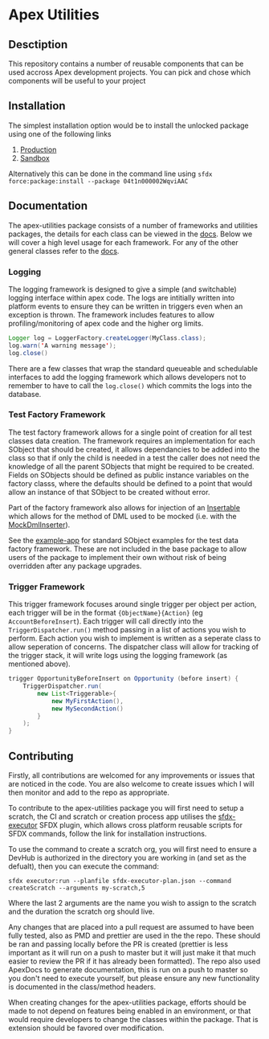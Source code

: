 # Apex Utilities

## Desctiption

This repository contains a number of reusable components that can be used accross Apex development projects. You can pick and chose which components will be useful to your project

## Installation

The simplest installation option would be to install the unlocked package using one of the following links

1. [Production](https://login.salesforce.com/packaging/installPackage.apexp?p0=04t1n000002WqviAAC)
2. [Sandbox](https://test.salesforce.com/packaging/installPackage.apexp?p0=04t1n000002WqviAAC)

Alternatively this can be done in the command line using `sfdx force:package:install --package 04t1n000002WqviAAC`

## Documentation

<!-- Need to look at the docs, they merge all lines into 1 which makes it difficult in examples -->
The apex-utilities package consists of a number of frameworks and utilities packages, the details for each class can be viewed in the [docs](/docs/index.md). Below we will cover a high level usage for each framework. For any of the other general classes refer to the [docs](/docs/index.md).

### Logging
The logging framework is designed to give a simple (and switchable) logging interface within apex code. The logs are intitially written into platform events to ensure they can be written in triggers even when an exception is thrown. The framework includes features to allow profiling/monitoring of apex code and the higher org limits.
```java
Logger log = LoggerFactory.createLogger(MyClass.class);
log.warn('A warning message');
log.close()
```
There are a few classes that wrap the standard queueable and schedulable interfaces to add the logging framework which allows developers not to remember to have to call the `log.close()` which commits the logs into the database.
### Test Factory Framework
The test factory framework allows for a single point of creation for all test classes data creation. The framework requires an implementation for each SObject that should be created, it allows dependancies to be added into the class so that if only the child is needed in a test the caller does not need the knowledge of all the parent SObjects that might be required to be created. Fields on SObjects should be defined as public instance variables on the factory classs, where the defaults should be defined to a point that would allow an instance of that SObject to be created without error.

Part of the factory framework also allows for injection of an [Insertable](/force-app/tests/test-factories/classes/Insertable.cls) which allows for the method of DML used to be mocked (i.e. with the [MockDmlInserter](/force-app/tests/utilities/dml-mock/classes/MockDmlInserter.cls)).

See the [example-app](/example-app) for standard SObject examples for the test data factory framework. These are not included in the base package to allow users of the package to implement their own without risk of being overridden after any package upgrades.

### Trigger Framework
This trigger framework focuses around single trigger per object per action, each trigger will be in the format `{ObjectName}{Action}` (eg `AccountBeforeInsert`). Each trigger will call directly into the `TriggerDispatcher.run()` method passing in a list of actions you wish to perform. Each action you wish to implement is written as a seperate class to allow seperation of concerns. The dispatcher class will allow for tracking of the trigger stack, it will write logs using the logging framework (as mentioned above).

```java
trigger OpportunityBeforeInsert on Opportunity (before insert) {
    TriggerDispatcher.run(
        new List<Triggerable>{
            new MyFirstAction(),
            new MySecondAction()
        }
    );
}
```
<!-- copy these details down to the class headers, and include method and properties headers, to add Logger,AbstractSObjectTestFactory,TriggerDispatcher(and other trigger classes),SchemaFacade -->

## Contributing
Firstly, all contributions are welcomed for any improvements or issues that are noticed in the code. You are also welcome to create issues which I will then monitor and add to the repo as appropriate.

To contribute to the apex-utilities package you will first need to setup a scratch, the CI and scratch or creation process app utilises the [sfdx-executor](https://github.com/gavinhughpalmer/sfdx-executor) SFDX plugin, which allows cross platform reusable scripts for SFDX commands, follow the link for installation instructions.

To use the command to create a scratch org, you will first need to ensure a DevHub is authorized in the directory you are working in (and set as the defualt), then you can execute the command:

```sh-session
sfdx executor:run --planfile sfdx-executor-plan.json --command createScratch --arguments my-scratch,5
```

Where the last 2 arguments are the name you wish to assign to the scratch and the duration the scratch org should live.

Any changes that are placed into a pull request are assumed to have been fully tested, also as PMD and prettier are used in the the repo. These should be ran and passing locally before the PR is created (prettier is less important as it will run on a push to master but it will just make it that much easier to review the PR if it has already been formatted). The repo also used ApexDocs to generate documentation, this is run on a push to master so you don't need to execute yourself, but please ensure any new functionality is documented in the class/method headers.

When creating changes for the apex-utilities package, efforts should be made to not depend on features being enabled in an environment, or that would require developers to change the classes within the package. That is extension should be favored over modification.
